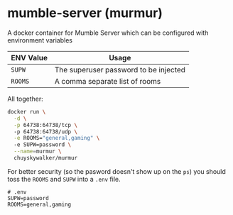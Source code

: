 # mumble-server (murmur)

A docker container for Mumble Server which can be configured with environment variables

| ENV Value | Usage                                 |
| --------- | ------------------------------------- |
| `SUPW`    | The superuser password to be injected |
| `ROOMS`   | A comma separate list of rooms        |

All together:

```bash
docker run \
  -d \
  -p 64738:64738/tcp \ 
  -p 64738:64738/udp \
  -e ROOMS="general,gaming" \ 
  -e SUPW=password \
  --name=murmur \
  chuyskywalker/murmur
```

For better security (so the pasword doesn't show up on the `ps`) you should toss the `ROOMS` and `SUPW` into a `.env` file.

```
# .env
SUPW=password
ROOMS=general,gaming
```
